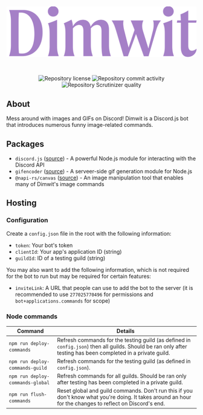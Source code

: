 <div align="center">
    <br>
    <!-- Wordmark -->
    <p>
        <a href="https://github.com/ayvacs/dimwit"><img alt="Dimwit logo" width="550" src="https://raw.githubusercontent.com/ayvacs/dimwit/main/assets/logos/wordmark-min.png"></a>
    </p>
    <br>
    <!-- Badges -->
    <p>
        <img alt="Repository license" src="https://img.shields.io/github/license/ayvacs/dimwit">
        <img alt="Repository commit activity" src="https://img.shields.io/github/commit-activity/w/ayvacs/dimwit">
        <img alt="Repository Scrutinizer quality" src="https://img.shields.io/scrutinizer/quality/g/ayvacs/dimwit">
    </p>
</div>

## About

Mess around with images and GIFs on Discord! Dimwit is a Discord.js bot that introduces numerous funny image-related commands.

## Packages

* `discord.js` ([source](https://github.com/discordjs/discord.js)) - A powerful Node.js module for interacting with the Discord API
* `gifencoder` ([source](https://www.npmjs.com/package/gifencoder)) - A serveer-side gif generation module for Node.js
* `@napi-rs/canvas` ([source](https://github.com/Brooooooklyn/canvas)) - An image manipulation tool that enables many of Dimwit's image commands

## Hosting

### Configuration

Create a `config.json` file in the root with the following information:

* `token`: Your bot's token
* `clientId`: Your app's application ID (string)
* `guildId`: ID of a testing guild (string)

You may also want to add the following information, which is not required for the bot to run but may be required for certain features:

* `inviteLink`: A URL that people can use to add the bot to the server (it is recommended to use `277025770496` for permissions and `bot+applications.commands` for scope)

### Node commands

| Command | Details |
| - | - |
| `npm run deploy-commands` | Refresh commands for the testing guild (as defined in `config.json`) then all guilds. Should be ran only after testing has been completed in a private guild. |
| `npm run deploy-commands-guild` | Refresh commands for the testing guild (as defined in `config.json`). |
| `npm run deploy-commands-global` | Refresh commands for all guilds. Should be ran only after testing has been completed in a private guild.
| `npm run flush-commands` | Reset global and guild commands. Don't run this if you don't know what you're doing. It takes around an hour for the changes to reflect on Discord's end.